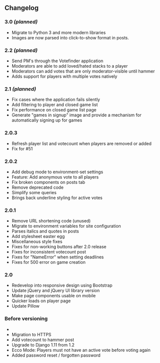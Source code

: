 ## Changelog

### 3.0 _(planned)_
- Migrate to Python 3 and more modern libraries
- Images are now parsed into click-to-show format in posts.

### 2.2 _(planned)_
- Send PM's through the Votefinder application
- Moderators are able to add loved/hated stacks to a player
- Moderators can add votes that are only moderator-visible until hammer
- Adds support for players with multiple votes natively

### 2.1 _(planned)_
- Fix cases where the application fails silently
- Add filtering to player and closed game list
- Fix performance on closed game list page
- Generate "games in signup" image and provide a mechanism for automatically signing up for games

### 2.0.3
- Refresh player list and votecount when players are removed or added
- Fix for #51

### 2.0.2
- Add debug mode to environment-set settings
- Feature: Add anonymous vote to all players
- Fix broken components on posts tab
- Remove deprecated code
- Simplify some queries
- Brings back underline styling for active votes


### 2.0.1
- Remove URL shortening code (unused)
- Migrate to environment variables for site configuration
- Parses italics and quotes in posts
- Add stylesheet easter egg
- Miscellaneous style fixes
- Fixes for non-working buttons after 2.0 release
- Fixes for inconsistent votecount post
- Fixes for "NameError" when setting deadlines
- Fixes for 500 error on game creation

### 2.0
- Redevelop into responsive design using Bootstrap
- Update jQuery and jQuery UI library version
- Make page components usable on mobile
- Quicker loads on player page
- Update Pillow

### Before versioning
- 
- Migration to HTTPS
- Add votecount to hammer post
- Upgrade to Django 1.11 from 1.2
- Ecco Mode: Players must not have an active vote before voting again
- Added password reset / forgotten password
